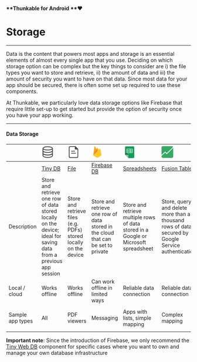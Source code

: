 #### **Thunkable for Android **❤

# Storage

---

Data is the content that powers most apps and storage is an essential elements of almost every single app that you use. Deciding on which storage option can be complex but the key things to consider are i\) the file types you want to store and retrieve, ii\) the amount of data and iii\) the amount of security you want to have on that data. Since most data for your app should be secured, there is often some set up required to use these components.

At Thunkable, we particularly love data storage options like Firebase that require little set-up to get started but provide the option of security once you have your app working.

---

#### Data Storage

|  | ![](/assets/tiny-db-icon.png) | ![](/assets/file-icon.png) | ![](/assets/firebase-icon.png) | ![](/assets/spreadsheets-icon.png) | ![](/assets/fusion-tables-icon.png) | ![](/assets/web-icon.png) | ![](/assets/cloudinary-icon.png) |
| :--- | :--- | :--- | :--- | :--- | :--- | :--- | :--- |
|  | [Tiny DB](/android/components/storage/tiny-db.md) | [File](/android/components/storage/file.md) | [Firebase DB](/android/components/storage/firebase-db.md) | [Spreadsheets](/android/components/storage/spreadsheets.md) | [Fusion Tables](/android/components/storage/fusion-tables.md) | [Web](/android/components/storage/web.md) | [Cloudinary](/android/components/storage/cloudinary-db.md) |
| Description | Store and retrieve one row of data stored locally on the device; ideal for saving data from a previous app session | Store and retrieve files \(e.g. PDFs\) stored locally on the device | Store and retrieve one row of data stored in the cloud that can be set to private | Store and retrieve multiple rows of data stored in a Google or Microsoft spreadsheet | Store, query and delete more than a thousand rows of data secured by Google Service authentication | Query data from a web service \(e.g. Weather information\) | Store and retrieve image, audio or video files |
| Local / cloud | Works offline | Works offline | Can work offline in limited ways | Reliable data connection | Reliable data connection | Reliable data connection | Reliable data connection |
| Sample app types | All | PDF viewers | Messaging | Apps with lists, simple mapping | Complex mapping | Stock quotes, weather info | Images, audio files, videos |

**Important note**: Since the introduction of Firebase, we only recommend the [Tiny Web DB](/android/components/storage/tiny-web-db.md) component for specific cases where you want to own and manage your own database infrastructure

